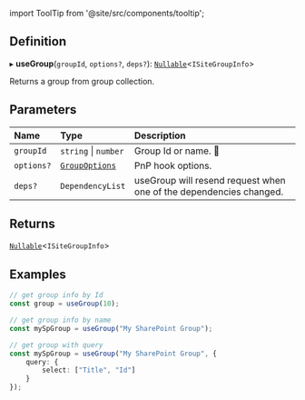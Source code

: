 import ToolTip from '@site/src/components/tooltip';

## Definition

▸ **useGroup**(`groupId`, `options?`, `deps?`): [`Nullable`](../Types/NullableT.md)<`ISiteGroupInfo`\>

Returns a group from group collection.

## Parameters

| Name | Type | Description |
| :------ | :------ | :------ |
| `groupId` | `string` \| `number` | Group Id or name. <ToolTip text="Changing the value repeats request">🚩</ToolTip> |
| `options?` | [`GroupOptions`](../Interfaces/GroupOptions.md) | PnP hook options. |
| `deps?` | `DependencyList` | useGroup will resend request when one of the dependencies changed. |

## Returns

[`Nullable`](../Types/NullableT.md)<`ISiteGroupInfo`\>

## Examples

```typescript
// get group info by Id
const group = useGroup(10);

// get group info by name
const mySpGroup = useGroup("My SharePoint Group");

// get group with query
const mySpGroup = useGroup("My SharePoint Group", {
	query: {
		select: ["Title", "Id"]
	}
});
```
